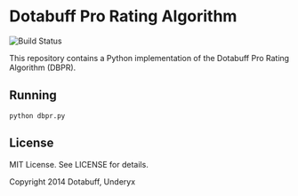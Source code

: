# Dotabuff Pro Rating Algorithm

![Build Status](https://travis-ci.org/Underyx/dbpr-python.svg)

This repository contains a Python implementation of the Dotabuff Pro Rating Algorithm (DBPR).

## Running

`python dbpr.py`

## License

MIT License. See LICENSE for details.

Copyright 2014 Dotabuff, Underyx
